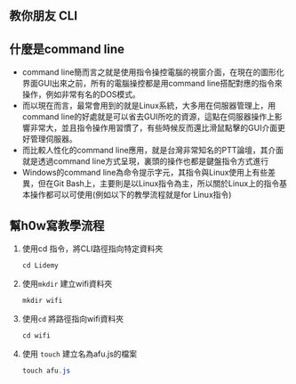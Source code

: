 ﻿## 教你朋友 CLI

## 什麼是command line

- command line簡而言之就是使用指令操控電腦的視窗介面，在現在的圖形化界面GUI出來之前，所有的電腦操控都是用command line搭配對應的指令來操作，例如非常有名的DOS模式。
- 而以現在而言，最常會用到的就是Linux系統，大多用在伺服器管理上，用command line的好處就是可以省去GUI所吃的資源，這點在伺服器操作上影響非常大，並且指令操作用習慣了，有些時候反而還比滑鼠點擊的GUI介面更好管理伺服器。
- 而比較人性化的command line應用，就是台灣非常知名的PTT論壇，其介面就是透過command line方式呈現，裏頭的操作也都是鍵盤指令方式進行
- Windows的command line為命令提示字元，其指令與Linux使用上有些差異，但在Git Bash上，主要則是以Linux指令為主，所以關於Linux上的指令基本操作都可以可使用(例如以下的教學流程就是for Linux指令)

## 幫**h0w寫教學流程**

1. 使用cd 指令，將CLI路徑指向特定資料夾

    ```csharp
    cd Lidemy
    ```

2. 使用`mkdir` 建立wifi資料夾

    ```csharp
    mkdir wifi
    ```

3. 使用`cd` 將路徑指向wifi資料夾

    ```csharp
    cd wifi
    ```

4. 使用 `touch` 建立名為afu.js的檔案

    ```csharp
    touch afu.js
    ```
